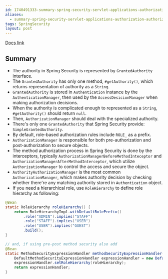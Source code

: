 ```yaml
---
id: 1740491333-summary-spring-security-servlet-applications-authorization-authorization-architecture
aliases:
  - summary-spring-security-servlet-applications-authorization-authorization-architecture
tags: SpringSecurity
layout: post
---
```


[Docs link](https://docs.spring.io/spring-security/reference/servlet/authorization/architecture.html)

## Summary

- The authority in Spring Security is represented by `GrantedAuthority` interface.
- The `GrantedAuthority` has only one method, `#getAuthority()`, which returns representation of authority as a `String`.
- `GrantedAuthority` is stored in `Authentication` instance by the `AuthenticationManager`, then used by the `AccessDesicionManager` when making authorization decisions.
- When the authority is complicated enough to represented as a `String`, `#getAuthority()` should return `null`.
- Then, `AuthorizationManager` should deal with the specialized authority.
- There's only one `GrantedAuthority` that Spring Security provide: `SimpleGrantedAuthority`.
- By default, role-based authorization rules include `ROLE_` as a prefix.
- `AuthorizationManager` is responsible for both pre-authorization and post-authorization to secure objects.
- The method authorization process in Spring Security is done by the interceptors, typically `AuthorizationManagerBeforeMethodInteceptor` and `AuthorizationManagerAfterMethodInterceptor`, which utilize `AuthorizationManager` to control the access and secure the object.
- `AuthorityAuthorizationManager` is the most common `AuthorizationManager`, which makes authority decision by checking whether there're any matching authority stored in `Authentication` object.
- If you need a hierarchical role, use `RoleHierarchy` to define role hierarchy as following:

```java
@Bean
static RoleHierarchy roleHierarchy() {
    return RoleHierarchyImpl.withDefaultRolePrefix()
        .role("ADMIN").implies("STAFF")
        .role("STAFF").implies("USER")
        .role("USER").implies("GUEST")
        .build();
}

// and, if using pre-post method security also add
@Bean
static MethodSecurityExpressionHandler methodSecurityExpressionHandler(RoleHierarchy roleHierarchy) {
	DefaultMethodSecurityExpressionHandler expressionHandler = new DefaultMethodSecurityExpressionHandler();
	expressionHandler.setRoleHierarchy(roleHierarchy);
	return expressionHandler;
}
```
